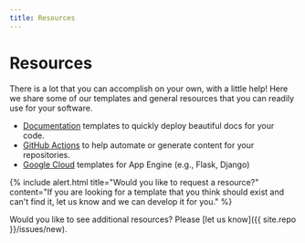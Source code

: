 ```yaml
---
title: Resources
---
```


# Resources

There is a lot that you can accomplish on your own, with a little help! Here
we share some of our templates and general resources that you can readily use
for your software. 

 - [Documentation](documentation) templates to quickly deploy beautiful docs for your code.
 - [GitHub Actions](github-actions) to help automate or generate content for your repositories.
 - [Google Cloud](google-cloud) templates for App Engine (e.g., Flask, Django)

{% include alert.html title="Would you like to request a resource?" content="If you are looking for a template that you think should exist and can't find it, let us know and we can develop it for you." %}

Would you like to see additional resources? Please [let us know]({{ site.repo }}/issues/new).
